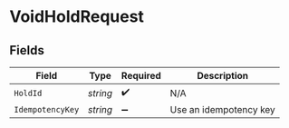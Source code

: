 # VoidHoldRequest


## Fields

| Field                  | Type                   | Required               | Description            |
| ---------------------- | ---------------------- | ---------------------- | ---------------------- |
| `HoldId`               | *string*               | :heavy_check_mark:     | N/A                    |
| `IdempotencyKey`       | *string*               | :heavy_minus_sign:     | Use an idempotency key |